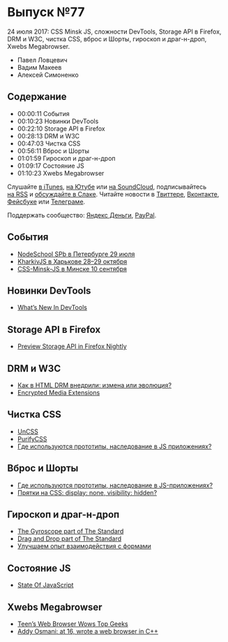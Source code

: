# Выпуск №77

24 июля 2017: CSS Minsk JS, сложности DevTools, Storage API в Firefox, DRM и W3C, чистка CSS, вброс и Шорты, гироскоп и драг-н-дроп, Xwebs Megabrowser.

- Павел Ловцевич
- Вадим Макеев
- Алексей Симоненко

## Содержание

- 00:00:11 События
- 00:10:23 Новинки DevTools
- 00:22:10 Storage API в Firefox
- 00:28:13 DRM и W3C
- 00:47:03 Чистка CSS
- 00:56:11 Вброс и Шорты
- 01:01:59 Гироскоп и драг-н-дроп
- 01:09:17 Состояние JS
- 01:10:23 Xwebs Megabrowser

Слушайте [в iTunes](https://itunes.apple.com/podcast/id1080500016), [на Ютубе](https://www.youtube.com/playlist?list=PLMBnwIwFEFHcwuevhsNXkFTcadeX5R1Go) или [на SoundCloud](https://soundcloud.com/web-standards), подписывайтесь [на RSS](https://web-standards.ru/podcast/feed/) и [обсуждайте в Слаке](http://slack.web-standards.ru/). Читайте новости в [Твиттере](https://twitter.com/webstandards_ru), [Вконтакте](https://vk.com/webstandards_ru), [Фейсбуке](https://www.facebook.com/webstandardsru) или [Телеграме](https://t.me/webstandards_ru).

Поддержать сообщество: [Яндекс Деньги](https://money.yandex.ru/to/41001119329753), [PayPal](https://www.paypal.me/pepelsbey).

## События

- [NodeSchool SPb в Петербурге 29 июля](https://github.com/nodeschool/spb/issues/55)
- [KharkivJS в Харькове 28–29 октября](http://kharkivjs.org/)
- [CSS-Minsk-JS в Минске 10 сентября](http://css-minsk-js.by/)

## Новинки DevTools

- [What’s New In DevTools](https://developers.google.com/web/updates/2017/07/devtools-release-notes)

## Storage API в Firefox

- [Preview Storage API in Firefox Nightly](https://blog.nightly.mozilla.org/2017/07/17/preview-storage-api-in-firefox-nightly/)

## DRM и W3C

- [Как в HTML DRM внедрили: измена или эволюция?](http://www.computerra.ru/168310/eme/)
- [Encrypted Media Extensions](https://www.w3.org/TR/encrypted-media/)

## Чистка CSS

- [UnCSS](https://github.com/giakki/uncss)
- [PurifyCSS](https://github.com/purifycss/purifycss)
- [Где используются прототипы, наследование в JS приложениях?](https://toster.ru/q/443103)

## Вброс и Шорты

- [Где используются прототипы, наследование в JS-приложениях?](https://toster.ru/q/443103)
- [Прятки на CSS: display: none, visibility: hidden?](https://youtu.be/Ns0zijQJxH4)

## Гироскоп и драг-н-дроп

- [The Gyroscope part of The Standard](https://medium.com/p/65b02c4d23bd)
- [Drag and Drop part of The Standard](https://medium.com/p/29fcf072d19)
- [Улучшаем опыт взаимодействия с формами](http://simonenko.su/38146501854/improving-ux-for-web-form)

## Состояние JS

- [State Of JavaScript](http://stateofjs.com)

## Xwebs Megabrowser

- [Teen’s Web Browser Wows Top Geeks](https://www.wired.com/2003/01/teens-web-browser-wows-top-geeks/)
- [Addy Osmani‏: at 16, wrote a web browser in C++](https://twitter.com/addyosmani/status/888098585509732352)
